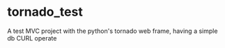 tornado_test
============

A test MVC project with the python's tornado web frame, having a simple db CURL operate
